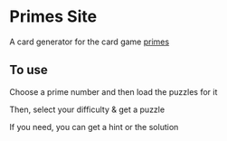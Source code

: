 # Primes Site

A card generator for the card game [primes](https://primesgame.com)

## To use

Choose a prime number and then load the puzzles for it

Then, select your difficulty & get a puzzle

If you need, you can get a hint or the solution
